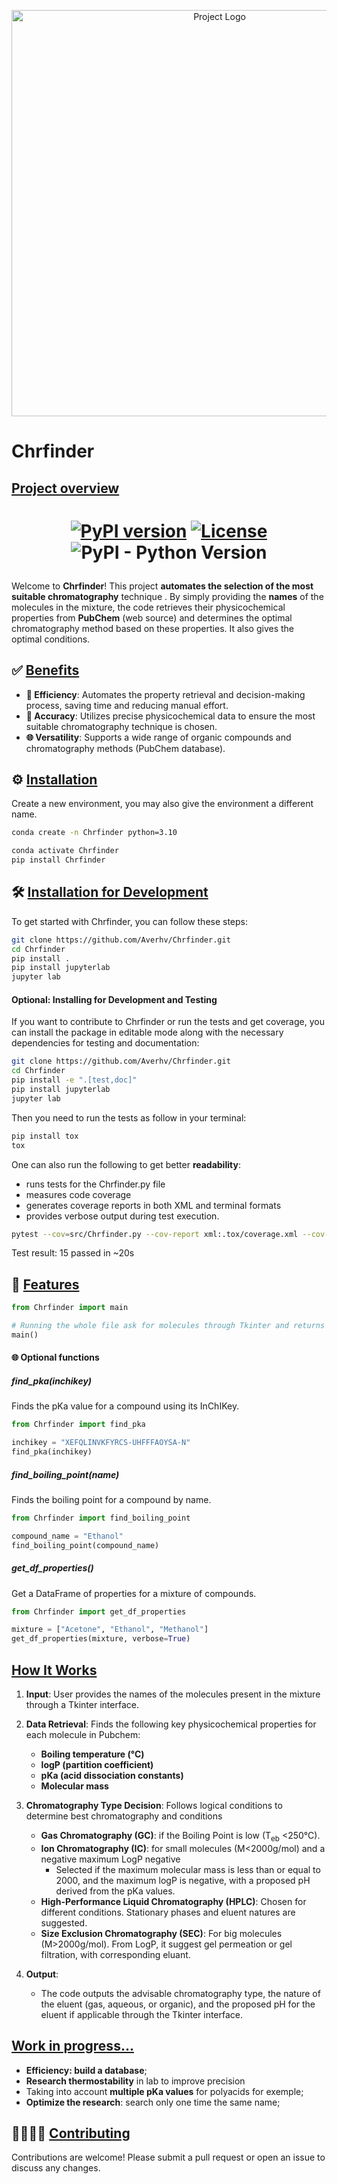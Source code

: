 <p align="center">
  <img src="assets/Image_Chrfinder.webp" alt="Project Logo" width="650"/>
</p>

# Chrfinder

## <ins>Project overview</ins>

<h1 align="center">
    
[![PyPI version](https://img.shields.io/pypi/v/Chrfinder?style=plastic&color=blue)](https://pypi.python.org/pypi/Chrfinder) [![License](https://img.shields.io/github/license/Averhv/Chrfinder?style=plastic&color=Orange)](https://github.com/Averhv/Chrfinder/blob/master/LICENSE) <img alt="PyPI - Python Version" src="https://img.shields.io/pypi/pyversions/Chrfinder?style=plastic" />
</h1>

Welcome to **Chrfinder**! This project **automates the selection of the most suitable chromatography** technique . By simply providing the **names** of the molecules in the mixture, the code retrieves their physicochemical properties from **PubChem** (web source) and determines the optimal chromatography method based on these properties. It also gives the optimal conditions.

## ✅ <ins>Benefits</ins>

- **🚀 Efficiency**: Automates the property retrieval and decision-making process, saving time and reducing manual effort.
- **🎯 Accuracy**: Utilizes precise physicochemical data to ensure the most suitable chromatography technique is chosen.
- **🌐 Versatility**: Supports a wide range of organic compounds and chromatography methods (PubChem database).


## ⚙ <ins>Installation</ins>

Create a new environment, you may also give the environment a different name. 

```bash
conda create -n Chrfinder python=3.10 
```

```bash
conda activate Chrfinder
pip install Chrfinder
```

## 🛠️ <ins>Installation for Development</ins>

To get started with Chrfinder, you can follow these steps:
```bash
git clone https://github.com/Averhv/Chrfinder.git
cd Chrfinder
pip install .
pip install jupyterlab
jupyter lab
```
#### Optional: Installing for Development and Testing
If you want to contribute to Chrfinder or run the tests and get coverage, you can install the package in editable mode along with the necessary dependencies for testing and documentation:
```bash
git clone https://github.com/Averhv/Chrfinder.git
cd Chrfinder
pip install -e ".[test,doc]"
pip install jupyterlab
jupyter lab
```

Then you need to run the tests as follow in your terminal:
```bash
pip install tox
tox
```
One can also run the following to get better **readability**:
- runs tests for the Chrfinder.py file
- measures code coverage
- generates coverage reports in both XML and terminal formats
- provides verbose output during test execution.
```bash
pytest --cov=src/Chrfinder.py --cov-report xml:.tox/coverage.xml --cov-report term -vv
```
Test result: 15 passed in ~20s
## 📒 <ins>Features</ins>

```python
from Chrfinder import main

# Running the whole file ask for molecules through Tkinter and returns the best chromatography
main()
```

#### 🌐 Optional functions

##### find_pka(inchikey)
Finds the pKa value for a compound using its InChIKey.
```python
from Chrfinder import find_pka

inchikey = "XEFQLINVKFYRCS-UHFFFAOYSA-N"
find_pka(inchikey)
```

##### find_boiling_point(name)
Finds the boiling point for a compound by name.
```python
from Chrfinder import find_boiling_point

compound_name = "Ethanol"
find_boiling_point(compound_name)
```

##### get_df_properties()
Get a DataFrame of properties for a mixture of compounds.
```python
from Chrfinder import get_df_properties

mixture = ["Acetone", "Ethanol", "Methanol"]
get_df_properties(mixture, verbose=True)
```

## <ins>How It Works</ins>

1. **Input**: User provides the names of the molecules present in the mixture through a Tkinter interface.

2. **Data Retrieval**: Finds the following key physicochemical properties for each molecule in Pubchem:
     - **Boiling temperature (°C)**
     - **logP (partition coefficient)**
     - **pKa (acid dissociation constants)**
     - **Molecular mass**

3. **Chromatography Type Decision**: Follows logical conditions to determine best chromatography and conditions
   - **Gas Chromatography (GC)**: if the Boiling Point is low (T<sub>eb</sub> <250°C).
   - **Ion Chromatography (IC)**: for small molecules (M<2000g/mol) and a negative maximum LogP negative
     - Selected if the maximum molecular mass is less than or equal to 2000, and the maximum logP is negative, with a proposed pH derived from the pKa values.
   - **High-Performance Liquid Chromatography (HPLC)**: Chosen for different conditions. Stationary phases and eluent natures are suggested.
   - **Size Exclusion Chromatography (SEC)**: For big molecules (M>2000g/mol). From LogP, it suggest gel permeation or gel filtration, with corresponding eluant.

4. **Output**:
   - The code outputs the advisable chromatography type, the nature of the eluent (gas, aqueous, or organic), and the proposed pH for the eluent if applicable through the Tkinter interface.
  
## <ins>Work in progress...</ins>
- **Efficiency: build a database**;
- **Research thermostability** in lab to improve precision
- Taking into account **multiple pKa values** for polyacids for exemple;
- **Optimize the research**: search only one time the same name;


## 🫱🏽‍🫲🏼 <ins>Contributing</ins>
Contributions are welcome! Please submit a pull request or open an issue to discuss any changes.

